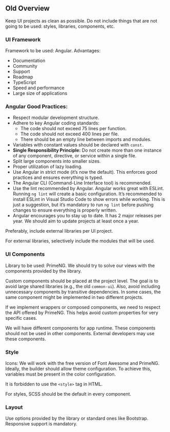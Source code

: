 ## **Old Overview**
Keep UI projects as clean as possible. Do not include things that are not going to be used: styles, libraries, components, etc.

### UI Framework
Framework to be used: Angular. Advantages:
- Documentation
- Community
- Support
- Roadmap
- TypeScript
- Speed and performance
- Large size of applications

### Angular Good Practices:

- Respect modular development structure.
- Adhere to key Angular coding standards:
  - The code should not exceed 75 lines per function.
  - The code should not exceed 400 lines per file.
  - There should be an empty line between imports and modules.
- Variables with constant values should be declared with `const.`
- **Single Responsibility Principle:** Do not create more than one instance of any component, directive, or service within a single file.
- Split large components into smaller sizes.
- Proper utilization of lazy loading.
- Use Angular in strict mode (it’s now the default). This enforces good practices and ensures everything is typed.
- The Angular CLI (Command-Line Interface tool) is recommended.
- Use the lint recommended by Angular. Angular works great with ESLint. Running `ng lint` will create a basic configuration. It’s recommended to install ESLint in Visual Studio Code to show errors while working. This is just a suggestion, but it’s mandatory to run `ng lint` before pushing changes to ensure everything is properly written.
- Angular encourages you to stay up to date. It has 2 major releases per year. We should aim to update projects at least once a year.

Preferably, include external libraries per UI project.

For external libraries, selectively include the modules that will be used.

### UI Components

Library to be used: PrimeNG.
We should try to solve our views with the components provided by the library. 

Custom components should be placed at the project level. The goal is to avoid large shared libraries (e.g., the old `common-ui`). Also, avoid including unnecessary components by transitive dependencies. In some cases, the same component might be implemented in two different projects.

If we implement wrappers or composed components, we need to respect the API offered by PrimeNG. This helps avoid custom properties for very specific cases.

We will have different components for app runtime. These components should not be used in other components. External developers may use these components.

### Style
Icons: We will work with the free version of Font Awesome and PrimeNG.
Ideally, the builder should allow theme configuration. To achieve this, variables must be present in the color configuration.

It is forbidden to use the `<style>` tag in HTML.

For styles, SCSS should be the default in every component.

### Layout
Use options provided by the library or standard ones like Bootstrap.
Responsive support is mandatory.
